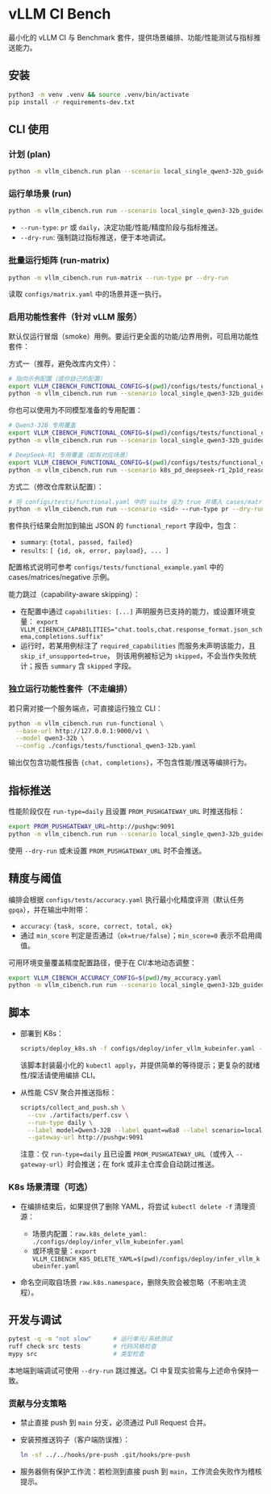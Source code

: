 # vLLM CI Bench

最小化的 vLLM CI 与 Benchmark 套件，提供场景编排、功能/性能测试与指标推送能力。

## 安装

```bash
python3 -m venv .venv && source .venv/bin/activate
pip install -r requirements-dev.txt
```

## CLI 使用

### 计划 (plan)

```bash
python -m vllm_cibench.run plan --scenario local_single_qwen3-32b_guided_w8a8 --run-type pr
```

### 运行单场景 (run)

```bash
python -m vllm_cibench.run run --scenario local_single_qwen3-32b_guided_w8a8 --run-type pr --dry-run
```

- `--run-type`: `pr` 或 `daily`，决定功能/性能/精度阶段与指标推送。
- `--dry-run`: 强制跳过指标推送，便于本地调试。

### 批量运行矩阵 (run-matrix)

```bash
python -m vllm_cibench.run run-matrix --run-type pr --dry-run
```

读取 `configs/matrix.yaml` 中的场景并逐一执行。

### 启用功能性套件（针对 vLLM 服务）

默认仅运行冒烟（smoke）用例。要运行更全面的功能/边界用例，可启用功能性套件：

方式一（推荐，避免改库内文件）：

```bash
# 指向示例配置（或你自己的配置）
export VLLM_CIBENCH_FUNCTIONAL_CONFIG=$(pwd)/configs/tests/functional_example.yaml
python -m vllm_cibench.run run --scenario local_single_qwen3-32b_guided_w8a8 --run-type pr --dry-run
```

你也可以使用为不同模型准备的专用配置：

```bash
# Qwen3-32B 专用覆盖
export VLLM_CIBENCH_FUNCTIONAL_CONFIG=$(pwd)/configs/tests/functional_qwen3-32b.yaml
python -m vllm_cibench.run run --scenario local_single_qwen3-32b_guided_w8a8 --run-type pr --dry-run

# DeepSeek-R1 专用覆盖（如有对应场景）
export VLLM_CIBENCH_FUNCTIONAL_CONFIG=$(pwd)/configs/tests/functional_deepseek-r1.yaml
python -m vllm_cibench.run run --scenario k8s_pd_deepseek-r1_2p1d_reasoning_w8a8 --run-type pr --dry-run
```

方式二（修改仓库默认配置）：

```bash
# 将 configs/tests/functional.yaml 中的 suite 设为 true 并填入 cases/matrices/negative
python -m vllm_cibench.run run --scenario <sid> --run-type pr --dry-run
```

套件执行结果会附加到输出 JSON 的 `functional_report` 字段中，包含：

- `summary`: `{total, passed, failed}`
- `results`: `[ {id, ok, error, payload}, ... ]`

配置格式说明可参考 `configs/tests/functional_example.yaml` 中的 cases/matrices/negative 示例。

能力跳过（capability-aware skipping）：
- 在配置中通过 `capabilities: [...]` 声明服务已支持的能力，或设置环境变量：
  `export VLLM_CIBENCH_CAPABILITIES="chat.tools,chat.response_format.json_schema,completions.suffix"`
- 运行时，若某用例标注了 `required_capabilities` 而服务未声明该能力，且 `skip_if_unsupported=true`，
  则该用例被标记为 `skipped`，不会当作失败统计；报告 `summary` 含 `skipped` 字段。

### 独立运行功能性套件（不走编排）

若只需对接一个服务端点，可直接运行独立 CLI：

```bash
python -m vllm_cibench.run run-functional \
  --base-url http://127.0.0.1:9000/v1 \
  --model qwen3-32b \
  --config ./configs/tests/functional_qwen3-32b.yaml
```

输出仅包含功能性报告 `{chat, completions}`，不包含性能/推送等编排行为。

## 指标推送

性能阶段仅在 `run-type=daily` 且设置 `PROM_PUSHGATEWAY_URL` 时推送指标：

```bash
export PROM_PUSHGATEWAY_URL=http://pushgw:9091
python -m vllm_cibench.run run --scenario local_single_qwen3-32b_guided_w8a8 --run-type daily
```

使用 `--dry-run` 或未设置 `PROM_PUSHGATEWAY_URL` 时不会推送。

## 精度与阈值

编排会根据 `configs/tests/accuracy.yaml` 执行最小化精度评测（默认任务 `gpqa`），并在输出中附带：

- `accuracy`: `{task, score, correct, total, ok}`
- 通过 `min_score` 判定是否通过（`ok=true/false`）；`min_score=0` 表示不启用阈值。

可用环境变量覆盖精度配置路径，便于在 CI/本地动态调整：

```bash
export VLLM_CIBENCH_ACCURACY_CONFIG=$(pwd)/my_accuracy.yaml
python -m vllm_cibench.run run --scenario local_single_qwen3-32b_guided_w8a8 --run-type pr --dry-run
```

## 脚本

- 部署到 K8s：

  ```bash
  scripts/deploy_k8s.sh -f configs/deploy/infer_vllm_kubeinfer.yaml --wait 30
  ```

  该脚本封装最小化的 `kubectl apply`，并提供简单的等待提示；更复杂的就绪性/探活请使用编排 CLI。

- 从性能 CSV 聚合并推送指标：

  ```bash
  scripts/collect_and_push.sh \
    --csv ./artifacts/perf.csv \
    --run-type daily \
    --label model=Qwen3-32B --label quant=w8a8 --label scenario=local_single \
    --gateway-url http://pushgw:9091
  ```

  注意：仅 `run-type=daily` 且已设置 `PROM_PUSHGATEWAY_URL`（或传入 `--gateway-url`）时会推送；在 fork 或非主仓库会自动跳过推送。

### K8s 场景清理（可选）

- 在编排结束后，如果提供了删除 YAML，将尝试 `kubectl delete -f` 清理资源：

  - 场景内配置：`raw.k8s_delete_yaml: ./configs/deploy/infer_vllm_kubeinfer.yaml`
  - 或环境变量：`export VLLM_CIBENCH_K8S_DELETE_YAML=$(pwd)/configs/deploy/infer_vllm_kubeinfer.yaml`

- 命名空间取自场景 `raw.k8s.namespace`，删除失败会被忽略（不影响主流程）。

## 开发与调试

```bash
pytest -q -m "not slow"      # 运行单元/系统测试
ruff check src tests         # 代码风格检查
mypy src                     # 类型检查
```

本地端到端调试可使用 `--dry-run` 跳过推送。CI 中复现实验需与上述命令保持一致。

### 贡献与分支策略

- 禁止直接 push 到 `main` 分支，必须通过 Pull Request 合并。
- 安装预推送钩子（客户端防误推）：

  ```bash
  ln -sf ../../hooks/pre-push .git/hooks/pre-push
  ```

- 服务器侧有保护工作流：若检测到直接 push 到 `main`，工作流会失败作为稽核提示。
